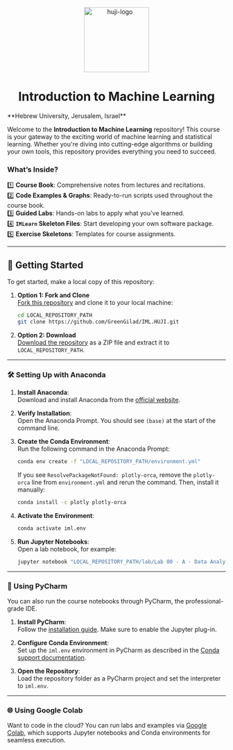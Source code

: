 <div align="center">
  <img src="https://upload.wikimedia.org/wikipedia/commons/thumb/4/4d/Hebrew_University_Logo.svg/1200px-Hebrew_University_Logo.svg.png" alt="huji-logo" height="150px" />
  <h1 align="center" style="border-bottom: none"><b> Introduction to Machine Learning</b></h1>
<div align="left">
**Hebrew University, Jerusalem, Israel**  

Welcome to the **Introduction to Machine Learning** repository! This course is your gateway to the exciting world of machine learning and statistical learning. Whether you're diving into cutting-edge algorithms or building your own tools, this repository provides everything you need to succeed.  

### What’s Inside?  
1️⃣ **Course Book**: Comprehensive notes from lectures and recitations.  
2️⃣ **Code Examples & Graphs**: Ready-to-run scripts used throughout the course book.  
3️⃣ **Guided Labs**: Hands-on labs to apply what you’ve learned.  
4️⃣ **`IMLearn` Skeleton Files**: Start developing your own software package.  
5️⃣ **Exercise Skeletons**: Templates for course assignments.  

---

## 🚀 Getting Started  

To get started, make a local copy of this repository:  

1. **Option 1: Fork and Clone**  
   [Fork this repository](https://docs.github.com/en/get-started/quickstart/fork-a-repo) and clone it to your local machine:  
   ```bash
   cd LOCAL_REPOSITORY_PATH  
   git clone https://github.com/GreenGilad/IML.HUJI.git  
   ```  

2. **Option 2: Download**  
   [Download the repository](https://github.com/GreenGilad/IML.HUJI/archive/refs/heads/main.zip) as a ZIP file and extract it to `LOCAL_REPOSITORY_PATH`.  

---

### 🛠 Setting Up with Anaconda  

1. **Install Anaconda**:  
   Download and install Anaconda from the [official website](https://www.anaconda.com/products/individual#Downloads).  

2. **Verify Installation**:  
   Open the Anaconda Prompt. You should see `(base)` at the start of the command line.  

3. **Create the Conda Environment**:  
   Run the following command in the Anaconda Prompt:  
   ```bash
   conda env create -f "LOCAL_REPOSITORY_PATH/environment.yml"  
   ```  
   If you see `ResolvePackageNotFound: plotly-orca`, remove the `plotly-orca` line from `environment.yml` and rerun the command. Then, install it manually:  
   ```bash
   conda install -c plotly plotly-orca  
   ```  

4. **Activate the Environment**:  
   ```bash
   conda activate iml.env  
   ```  

5. **Run Jupyter Notebooks**:  
   Open a lab notebook, for example:  
   ```bash
   jupyter notebook "LOCAL_REPOSITORY_PATH/lab/Lab 00 - A - Data Analysis In Python - First Steps.ipynb"  
   ```

---

### 🔧 Using PyCharm  

You can also run the course notebooks through PyCharm, the professional-grade IDE.  

1. **Install PyCharm**:  
   Follow the [installation guide](https://www.jetbrains.com/help/pycharm/installation-guide.html). Make sure to enable the Jupyter plug-in.  

2. **Configure Conda Environment**:  
   Set up the `iml.env` environment in PyCharm as described in the [Conda support documentation](https://www.jetbrains.com/help/pycharm/conda-support-creating-conda-virtual-environment.html#conda-requirements).  

3. **Open the Repository**:  
   Load the repository folder as a PyCharm project and set the interpreter to `iml.env`.  

---

### 🌐 Using Google Colab  

Want to code in the cloud? You can run labs and examples via [Google Colab](https://colab.research.google.com), which supports Jupyter notebooks and Conda environments for seamless execution.  
